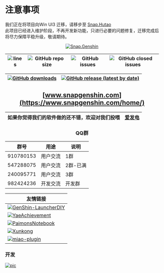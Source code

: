 # **注意事项**

我们正在将项目向Win UI3 迁移，请移步至 [Snap.Hutao](https://github.com/DGP-Studio/Snap.Hutao)  
此项目已经进入维护阶段，不再开发新功能，只进行必要的问题修复，迁移完成后将尽力保障平稳升级，敬请期待。

<div align="center"> 

[![Snap.Genshin](https://repository-images.githubusercontent.com/331187187/0a2420e5-881a-4709-9f99-fdd42f13e1fc)](https://github.com/DGP-Studio/Snap.Genshin/stargazers)

|![lines](https://img.shields.io/tokei/lines/github/DGP-Studio/Snap.Genshin?style=flat-square)|![GitHub repo size](https://img.shields.io/github/repo-size/DGP-Studio/Snap.Genshin?style=flat-square)|![GitHub issues](https://img.shields.io/github/issues/DGP-Studio/Snap.Genshin?style=flat-square)|![GitHub closed issues](https://img.shields.io/github/issues-closed/DGP-Studio/Snap.Genshin?style=flat-square)|
|-|-|-|-|

|[![GitHub downloads](https://img.shields.io/github/downloads/DGP-Studio/Snap.Genshin/total?style=flat-square)](https://github.com/DGP-Studio/Snap.Genshin/releases)|[![GitHub release (latest by date)](https://img.shields.io/github/downloads/DGP-studio/Snap.Genshin/latest/total?style=flat-square)](https://github.com/DGP-Studio/Snap.Genshin/releases/latest)|
|-|-|

## [www.snapgenshin.com](https://www.snapgenshin.com/home/)

|如果你觉得我们的软件做的还不错，欢迎对我们投喂|[爱发电](https://afdian.net/@DismissedLight)|
|-|-|

### QQ群

|群号|用途|说明|
|-|-|-|
|910780153|用户交流|1群|
|547288075|用户交流|2群-已满|
|240095771|用户交流|3群|
|982424236|开发交流|开发群|


|友情链接|
|-|
|[![GenShin-LauncherDIY](https://img.shields.io/badge/DawnFz-GenShin_Launcher_Plus-red/total?style=flat-square)](https://github.com/DawnFz/GenShin-LauncherDIY)|
|[![YaeAchievement](https://img.shields.io/badge/HolographicHat-YaeAchievement-red/total?style=flat-square)](https://github.com/HolographicHat/YaeAchievement)|
|[![PaimonsNotebook](https://img.shields.io/badge/QooLianyi-Paimons_Notebook-red/total?style=flat-square)](https://github.com/QooLianyi/PaimonsNotebook)|
|[![Xunkong](https://img.shields.io/badge/xunkong-desktop-red/total?style=flat-square)](https://github.com/xunkong/desktop)|
|[![miao-plugin](https://img.shields.io/badge/yoimiya_kokomi-miao_plugin-red/total?style=flat-square)](https://github.com/yoimiya-kokomi/miao-plugin)|

</div>

### 开发

[![pic](https://contrib.rocks/image?repo=DGP-Studio/Snap.Genshin)](https://github.com/DGP-Studio/Snap.Genshin/graphs/contributors)